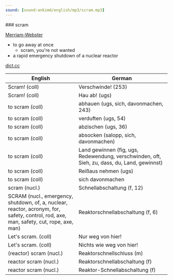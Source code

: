 ```yaml
---
sound: [sound:ankimd/english/mp3/scram.mp3]
---
```


\### scram

[Merriam-Webster](https://www.merriam-webster.com/dictionary/scram)

- to go away at once
    - scram, you're not wanted
- a rapid emergency shutdown of a nuclear reactor

[dict.cc](https://www.dict.cc/scram)

| English        | German       |
| -------------- | ------------ |
| Scram! (coll) | Verschwinde! (253) |
| Scram! (coll) | Hau ab! (ugs) |
| to scram (coll) | abhauen (ugs, sich, davonmachen, 243) |
| to scram (coll) | verduften (ugs, 54) |
| to scram (coll) | abzischen (ugs, 36) |
| to scram (coll) | absocken (salopp, sich, davonmachen) |
| to scram (coll) | Land gewinnen (fig, ugs, Redewendung, verschwinden, oft, Sieh, zu, dass, du, Land, gewinnst) |
| to scram (coll) | Reißaus nehmen (ugs) |
| to scram (coll) | sich davonmachen |
| scram (nucl.) | Schnellabschaltung (f, 12) |
| SCRAM (nucl., emergency, shutdown, of, a, nuclear, reactor, acronym, for, safety, control, rod, axe, man, safety, cut, rope, axe, man) | Reaktorschnellabschaltung <RESA> (f, 6) |
| Let's scram. (coll) | Nur weg von hier! |
| Let's scram. (coll) | Nichts wie weg von hier! |
| (reactor) scram (nucl.) | Reaktorschnellschluss (m) |
| reactor scram (nucl.) | Reaktorschnellabschaltung (f) |
| reactor scram (nucl.) | Reaktor-Schnellabschaltung (f) |
